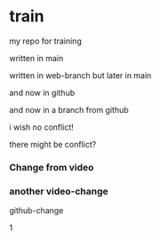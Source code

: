 # train
my repo for training

written in main


written in web-branch
but later in main

and now in github

and now in a branch from github

i wish no conflict!

there might be conflict?


### Change from video

### another video-change

github-change

1
